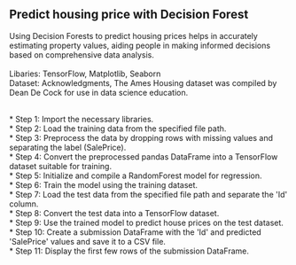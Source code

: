 ## Predict housing price with Decision Forest<br>
Using Decision Forests to predict housing prices helps in accurately estimating property values, aiding people in making informed decisions based on comprehensive data analysis.<br>
<br>
Libaries: TensorFlow, Matplotlib, Seaborn<br>
Dataset: Acknowledgments, The Ames Housing dataset was compiled by Dean De Cock for use in data science education.  <br>

<br>
* Step 1: Import the necessary libraries.<br>
* Step 2: Load the training data from the specified file path.<br>
* Step 3: Preprocess the data by dropping rows with missing values and separating the label (SalePrice).<br>
* Step 4: Convert the preprocessed pandas DataFrame into a TensorFlow dataset suitable for training.<br>
* Step 5: Initialize and compile a RandomForest model for regression.<br>
* Step 6: Train the model using the training dataset.<br>
* Step 7: Load the test data from the specified file path and separate the 'Id' column.<br>
* Step 8: Convert the test data into a TensorFlow dataset.<br>
* Step 9: Use the trained model to predict house prices on the test dataset.<br>
* Step 10: Create a submission DataFrame with the 'Id' and predicted 'SalePrice' values and save it to a CSV file.<br>
* Step 11: Display the first few rows of the submission DataFrame.<br>
